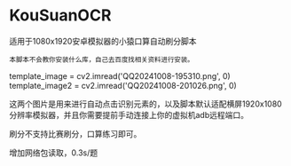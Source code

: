 # KouSuanOCR
适用于1080x1920安卓模拟器的小猿口算自动刷分脚本

`本脚本不会教你安装什么库，自己去百度找相关资料进行安装。`


template_image = cv2.imread('QQ20241008-195310.png', 0)  <br>
template_image2 = cv2.imread('QQ20241008-201026.png', 0)  


这两个图片是用来进行自动点击识别元素的，以及脚本默认适配横屏1920x1080分辨率模拟器，并且你需要提前手动连接上你的虚拟机adb远程端口。

刷分不支持比赛刷分，口算练习即可。


增加网络包读取，0.3s/题
